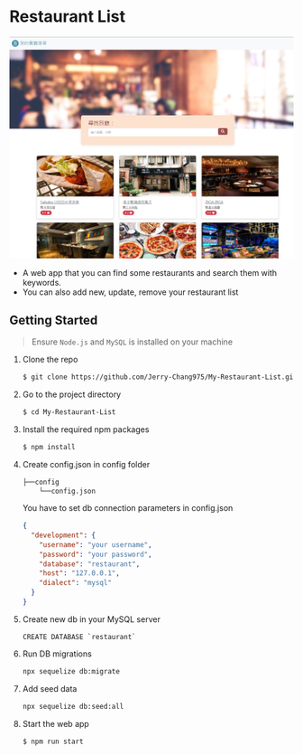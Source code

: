 # Restaurant List

![Restaurant home page](./public/imgs/restaurant_screencut.jpg)

- A web app that you can find some restaurants and search them with keywords.
- You can also add new, update, remove your restaurant list

## Getting Started

> Ensure `Node.js` and `MySQL` is installed on your machine

1. Clone the repo

   ```bash
   $ git clone https://github.com/Jerry-Chang975/My-Restaurant-List.git
   ```

2. Go to the project directory

   ```bash
   $ cd My-Restaurant-List
   ```

3. Install the required npm packages

   ```bash
   $ npm install
   ```

4. Create config.json in config folder

   ```
   ├──config
       └──config.json
   ```

   You have to set db connection parameters in config.json

   ```json
   {
     "development": {
       "username": "your username",
       "password": "your password",
       "database": "restaurant",
       "host": "127.0.0.1",
       "dialect": "mysql"
     }
   }
   ```

5. Create new db in your MySQL server

   ```MySQL
   CREATE DATABASE `restaurant`
   ```

6. Run DB migrations

   ```bash
   npx sequelize db:migrate
   ```

7. Add seed data

   ```bash
   npx sequelize db:seed:all
   ```

8. Start the web app

   ```bash
   $ npm run start
   ```
